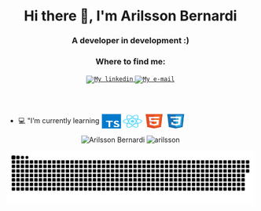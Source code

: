 <h1 align="center">Hi there 👋, I'm Arilsson Bernardi</h1>
<h3 align="center">A developer in development :)</h3>

<div align="center">

### Where to find me:

<a href="https://www.linkedin.com/in/arilsson-bernardi-682104133/">
  <code><img alt="My linkedin" height="35"  src="https://cdn-icons.flaticon.com/png/512/3256/premium/3256016.png?token=exp=1655603241~hmac=f20e08737fd52a855c683bd8073ca28d" /></code>
</a>

<a href="mailto:arilsson_bernardi@hotmail.com">
  <code><img alt="My e-mail" height="35"  src="https://cdn-icons-png.flaticon.com/512/552/552486.png" /></code>
</a>

<br/><br/>

</div>

- <div style="display: inline_block">
  <a>💻 "I’m currently learning
  <img align="center" alt="Ts" height="30" width="40" src="https://raw.githubusercontent.com/devicons/devicon/master/icons/typescript/typescript-plain.svg">
  <img align="center" alt="React" height="30" width="40" src="https://raw.githubusercontent.com/devicons/devicon/master/icons/react/react-original.svg">
  <img align="center" alt="HTML" height="30" width="40" src="https://raw.githubusercontent.com/devicons/devicon/master/icons/html5/html5-original.svg">
  <img align="center" alt="Rafa-CSS" height="30" width="40" src="https://raw.githubusercontent.com/devicons/devicon/master/icons/css3/css3-original.svg">
  <a/>
  
</div>
  
<div align="center" space="between">

<img height= "200em" src="https://github-readme-stats.vercel.app/api?username=arilsson&show_icons=true&theme=dark&include_all_commits=true&count_private=true" alt="Arilsson Bernardi" />

<img height= "200em" src="https://github-readme-stats.vercel.app/api/top-langs/?username=arilsson&layout=compact&langs_count=7&theme=dark" alt="arilsson"/>
 
  </div>

  <div align="center">

  ![Snake animation](https://github.com/arilsson/arilsson/blob/output/github-contribution-grid-snake.svg)

  </div>

  	
